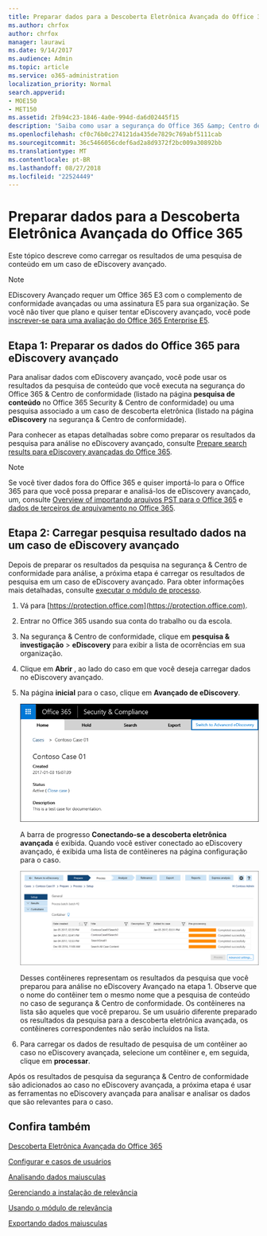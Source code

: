 ```yaml
---
title: Preparar dados para a Descoberta Eletrônica Avançada do Office 365
ms.author: chrfox
author: chrfox
manager: laurawi
ms.date: 9/14/2017
ms.audience: Admin
ms.topic: article
ms.service: o365-administration
localization_priority: Normal
search.appverid:
- MOE150
- MET150
ms.assetid: 2fb94c23-1846-4a0e-994d-da6d02445f15
description: 'Saiba como usar a segurança do Office 365 &amp; Centro de conformidade para preparar os dados do Office 365 para análise com eDiscovery avançadas do Office 365. '
ms.openlocfilehash: cf0c76b0c274121da435de7829c769abf5111cab
ms.sourcegitcommit: 36c5466056cdef6ad2a8d9372f2bc009a30892bb
ms.translationtype: MT
ms.contentlocale: pt-BR
ms.lasthandoff: 08/27/2018
ms.locfileid: "22524449"
---
```

# <a name="prepare-data-for-office-365-advanced-ediscovery"></a>Preparar dados para a Descoberta Eletrônica Avançada do Office 365

Este tópico descreve como carregar os resultados de uma pesquisa de conteúdo em um caso de eDiscovery avançado. 
  
> [!NOTE]
> EDiscovery Avançado requer um Office 365 E3 com o complemento de conformidade avançadas ou uma assinatura E5 para sua organização. Se você não tiver que plano e quiser tentar eDiscovery avançado, você pode [inscrever-se para uma avaliação do Office 365 Enterprise E5](https://go.microsoft.com/fwlink/p/?LinkID=698279). 
  
## <a name="step-1-prepare-office-365-data-for-advanced-ediscovery"></a>Etapa 1: Preparar os dados do Office 365 para eDiscovery avançado

Para analisar dados com eDiscovery avançado, você pode usar os resultados da pesquisa de conteúdo que você executa na segurança do Office 365 &amp; Centro de conformidade (listado na página **pesquisa de conteúdo** no Office 365 Security &amp; Centro de conformidade) ou uma pesquisa associado a um caso de descoberta eletrônica (listado na página **eDiscovery** na segurança &amp; Centro de conformidade). 
  
Para conhecer as etapas detalhadas sobre como preparar os resultados da pesquisa para análise no eDiscovery avançado, consulte [Prepare search results para eDiscovery avançadas do Office 365](prepare-search-results-for-advanced-ediscovery.md).
  
> [!NOTE]
> Se você tiver dados fora do Office 365 e quiser importá-lo para o Office 365 para que você possa preparar e analisá-los de eDiscovery avançado, um, consulte [Overview of importando arquivos PST para o Office 365](https://support.office.com/article/ba688e0a-0fcb-4bd7-8e57-2b669564ea84) e [dados de terceiros de arquivamento no Office 365](https://go.microsoft.com/fwlink/p/?linkid=716918). 
  
## <a name="step-2-load-search-result-data-in-to-a-case-in-advanced-ediscovery"></a>Etapa 2: Carregar pesquisa resultado dados na um caso de eDiscovery avançado

Depois de preparar os resultados da pesquisa na segurança &amp; Centro de conformidade para análise, a próxima etapa é carregar os resultados de pesquisa em um caso de eDiscovery avançado. Para obter informações mais detalhadas, consulte [executar o módulo de processo](run-the-process-module-in-advanced-ediscovery.md).
  
1. Vá para [https://protection.office.com](https://protection.office.com).
    
2. Entrar no Office 365 usando sua conta do trabalho ou da escola.
    
3. Na segurança &amp; Centro de conformidade, clique em **pesquisa &amp; investigação** \> **eDiscovery** para exibir a lista de ocorrências em sua organização. 
    
4. Clique em **Abrir** , ao lado do caso em que você deseja carregar dados no eDiscovery avançado. 
    
5. Na página **inicial** para o caso, clique em **Avançado de eDiscovery**. 
    
    ![Clique em Alternar para descoberta eletrônica avançada para abrir o caso no eDiscovery avançado](media/8e34ba23-62e3-4e68-a530-b6ece39b54be.png)
  
    A barra de progresso **Conectando-se a descoberta eletrônica avançada** é exibida. Quando você estiver conectado ao eDiscovery avançado, é exibida uma lista de contêineres na página configuração para o caso. 
    
    ![O caso é exibido no eDiscovery avançado](media/8036e152-70dc-4bb7-9379-61c1ed8326b4.png)
  
     Desses contêineres representam os resultados da pesquisa que você preparou para análise no eDiscovery Avançado na etapa 1. Observe que o nome do contêiner tem o mesmo nome que a pesquisa de conteúdo no caso de segurança &amp; Centro de conformidade. Os contêineres na lista são aqueles que você preparou. Se um usuário diferente preparado os resultados da pesquisa para a descoberta eletrônica avançada, os contêineres correspondentes não serão incluídos na lista. 
    
6. Para carregar os dados de resultado de pesquisa de um contêiner ao caso no eDiscovery avançada, selecione um contêiner e, em seguida, clique em **processar**.
    
Após os resultados de pesquisa da segurança &amp; Centro de conformidade são adicionados ao caso no eDiscovery avançada, a próxima etapa é usar as ferramentas no eDiscovery avançada para analisar e analisar os dados que são relevantes para o caso. 
  
## <a name="see-also"></a>Confira também

[Descoberta Eletrônica Avançada do Office 365](office-365-advanced-ediscovery.md)
  
[Configurar e casos de usuários](set-up-users-and-cases-in-advanced-ediscovery.md)
  
[Analisando dados maiusculas](analyze-case-data-with-advanced-ediscovery.md)
  
[Gerenciando a instalação de relevância](manage-relevance-setup-in-advanced-ediscovery.md)
  
[Usando o módulo de relevância](use-relevance-in-advanced-ediscovery.md)
  
[Exportando dados maiusculas](export-case-data-in-advanced-ediscovery.md)

